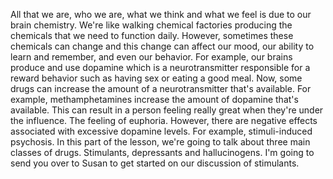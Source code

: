 All that we are, who we are, what we think and what we feel is due to our brain
chemistry. We're like walking chemical factories producing the chemicals that
we need to function daily. However, sometimes these chemicals can change and
this change can affect our mood, our ability to learn and remember, and even
our behavior. For example, our brains produce and use dopamine which is a
neurotransmitter responsible for a reward behavior such as having sex or eating
a good meal. Now, some drugs can increase the amount of a neurotransmitter
that's available. For example, methamphetamines increase the amount of dopamine
that's available. This can result in a person feeling really great when they're
under the influence. The feeling of euphoria. However, there are negative
effects associated with excessive dopamine levels. For example, stimuli-induced
psychosis. In this part of the lesson, we're going to talk about three main
classes of drugs. Stimulants, depressants and hallucinogens. I'm going to send
you over to Susan to get started on our discussion of stimulants.
